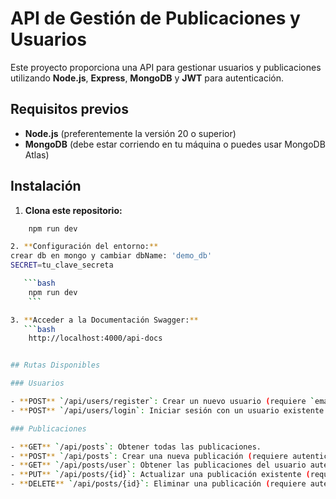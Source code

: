 # API de Gestión de Publicaciones y Usuarios

Este proyecto proporciona una API para gestionar usuarios y publicaciones utilizando **Node.js**, **Express**, **MongoDB** y **JWT** para autenticación.

## Requisitos previos

- **Node.js** (preferentemente la versión 20 o superior)
- **MongoDB** (debe estar corriendo en tu máquina o puedes usar MongoDB Atlas)

## Instalación

1. **Clona este repositorio:**
```bash 
    npm run dev

2. **Configuración del entorno:**
crear db en mongo y cambiar dbName: 'demo_db'
SECRET=tu_clave_secreta

   ```bash
    npm run dev
    ```

3. **Acceder a la Documentación Swagger:**
   ```bash
    http://localhost:4000/api-docs


## Rutas Disponibles

### Usuarios

- **POST** `/api/users/register`: Crear un nuevo usuario (requiere `email` y `password` en el cuerpo de la solicitud).
- **POST** `/api/users/login`: Iniciar sesión con un usuario existente (requiere `email` y `password` en el cuerpo de la solicitud y devuelve un token JWT).

### Publicaciones

- **GET** `/api/posts`: Obtener todas las publicaciones.
- **POST** `/api/posts`: Crear una nueva publicación (requiere autenticación con JWT).
- **GET** `/api/posts/user`: Obtener las publicaciones del usuario autenticado (requiere autenticación con JWT).
- **PUT** `/api/posts/{id}`: Actualizar una publicación existente (requiere autenticación con JWT).
- **DELETE** `/api/posts/{id}`: Eliminar una publicación (requiere autenticación con JWT).

